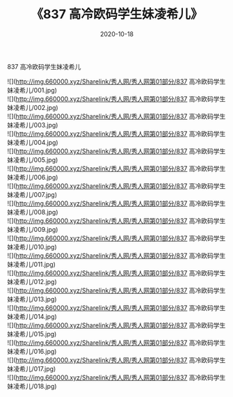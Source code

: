 ﻿---
layout: post
title:  《837 高冷欧码学生妹凌希儿》
date:   2020-10-18
img: http://img.660000.xyz/Sharelink/秀人网/秀人网第01部分/837 高冷欧码学生妹凌希儿/000.jpg
categories: [美女, 清纯, 唯美]
---

837 高冷欧码学生妹凌希儿

  ![](http://img.660000.xyz/Sharelink/秀人网/秀人网第01部分/837 高冷欧码学生妹凌希儿/001.jpg) <br> ![](http://img.660000.xyz/Sharelink/秀人网/秀人网第01部分/837 高冷欧码学生妹凌希儿/002.jpg) <br> ![](http://img.660000.xyz/Sharelink/秀人网/秀人网第01部分/837 高冷欧码学生妹凌希儿/003.jpg) <br> ![](http://img.660000.xyz/Sharelink/秀人网/秀人网第01部分/837 高冷欧码学生妹凌希儿/004.jpg) <br> ![](http://img.660000.xyz/Sharelink/秀人网/秀人网第01部分/837 高冷欧码学生妹凌希儿/005.jpg) <br> ![](http://img.660000.xyz/Sharelink/秀人网/秀人网第01部分/837 高冷欧码学生妹凌希儿/006.jpg) <br> ![](http://img.660000.xyz/Sharelink/秀人网/秀人网第01部分/837 高冷欧码学生妹凌希儿/007.jpg) <br> ![](http://img.660000.xyz/Sharelink/秀人网/秀人网第01部分/837 高冷欧码学生妹凌希儿/008.jpg) <br> ![](http://img.660000.xyz/Sharelink/秀人网/秀人网第01部分/837 高冷欧码学生妹凌希儿/009.jpg) <br> ![](http://img.660000.xyz/Sharelink/秀人网/秀人网第01部分/837 高冷欧码学生妹凌希儿/010.jpg) <br> ![](http://img.660000.xyz/Sharelink/秀人网/秀人网第01部分/837 高冷欧码学生妹凌希儿/011.jpg) <br> ![](http://img.660000.xyz/Sharelink/秀人网/秀人网第01部分/837 高冷欧码学生妹凌希儿/012.jpg) <br> ![](http://img.660000.xyz/Sharelink/秀人网/秀人网第01部分/837 高冷欧码学生妹凌希儿/013.jpg) <br> ![](http://img.660000.xyz/Sharelink/秀人网/秀人网第01部分/837 高冷欧码学生妹凌希儿/014.jpg) <br> ![](http://img.660000.xyz/Sharelink/秀人网/秀人网第01部分/837 高冷欧码学生妹凌希儿/015.jpg) <br> ![](http://img.660000.xyz/Sharelink/秀人网/秀人网第01部分/837 高冷欧码学生妹凌希儿/016.jpg) <br> ![](http://img.660000.xyz/Sharelink/秀人网/秀人网第01部分/837 高冷欧码学生妹凌希儿/017.jpg) <br> ![](http://img.660000.xyz/Sharelink/秀人网/秀人网第01部分/837 高冷欧码学生妹凌希儿/018.jpg) <br>